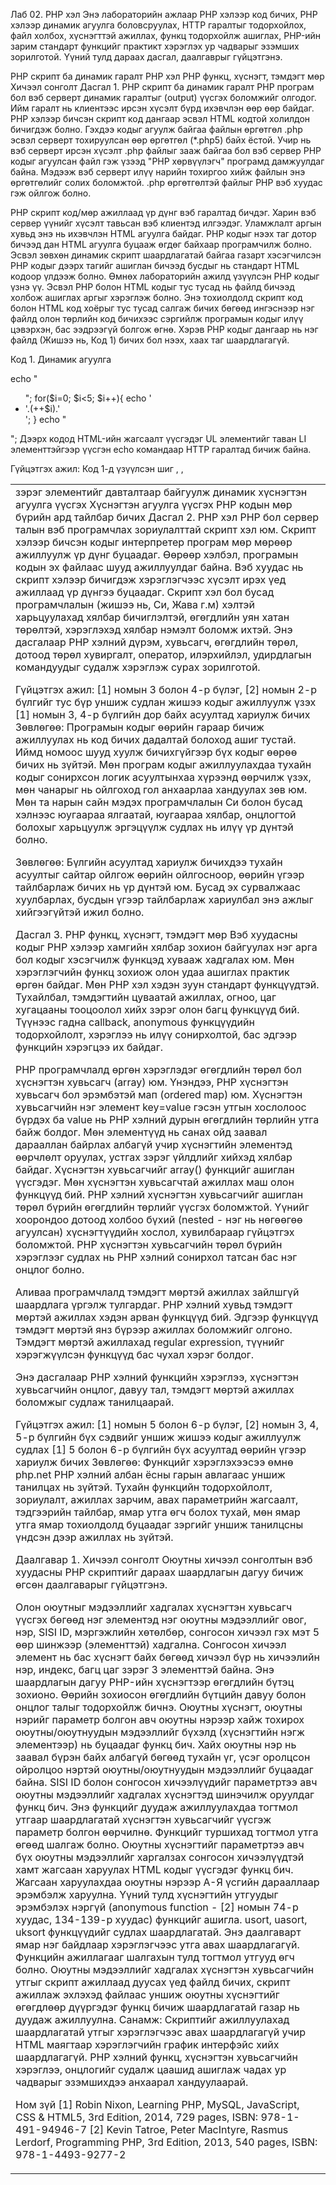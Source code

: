 Лаб 02. PHP хэл
Энэ лабораторийн ажлаар PHP хэлээр код бичих, PHP хэлээр динамик агуулга боловсруулах, HTTP гаралтыг тодорхойлох, файл холбох, хүснэгттэй ажиллах, функц тодорхойлж ашиглах, PHP-ийн зарим стандарт функцийг практикт хэрэглэх ур чадварыг эзэмших зорилготой. Үүний тулд дараах дасгал, даалгаврыг гүйцэтгэнэ.

PHP скрипт ба динамик гаралт
PHP хэл
PHP функц, хүснэгт, тэмдэгт мөр
Хичээл сонголт
Дасгал 1. PHP скрипт ба динамик гаралт
PHP програм бол вэб серверт динамик гаралтыг (output) үүсгэх боломжийг олгодог. Ийм гаралт нь клиентээс ирсэн хүсэлт бүрд ихэвчлэн өөр өөр байдаг. PHP хэлээр бичсэн скрипт код дангаар эсвэл HTML кодтой холилдон бичигдэж болно. Гэхдээ кодыг агуулж байгаа файлын өргөтгөл .php эсвэл серверт тохируулсан өөр өргөтгөл (*.php5) байх ёстой. Учир нь вэб серверт ирсэн хүсэлт .php файлыг зааж байгаа бол вэб сервер PHP кодыг агуулсан файл гэж үзээд "PHP хөрвүүлэгч" програмд дамжуулдаг байна. Мэдээж вэб серверт илүү нарийн тохиргоо хийж файлын энэ өргөтгөлийг солих боломжтой. .php өргөтгөлтэй файлыг PHP вэб хуудас гэж ойлгож болно.

PHP скрипт код/мөр ажиллаад үр дүнг вэб гаралтад бичдэг. Харин вэб сервер үүнийг хүсэлт тавьсан вэб клиентэд илгээдэг. Уламжлалт аргын хувьд энэ нь ихэвчлэн HTML агуулга байдаг. PHP кодыг нээх <?php таг болон хаах ?> таг дотор бичээд дан HTML агуулга буцааж өгдөг байхаар програмчилж болно. Эсвэл зөвхөн динамик скрипт шаардлагатай байгаа газарт хэсэгчилсэн PHP кодыг дээрх тагийг ашиглан бичээд бусдыг нь стандарт HTML кодоор үлдээж болно. Өмнөх лабораторийн ажилд үзүүлсэн PHP кодыг үзнэ үү. Эсвэл PHP болон HTML кодыг тус тусад нь файлд бичээд холбож ашиглах аргыг хэрэглэж болно. Энэ тохиолдолд скрипт код болон HTML код хоёрыг тус тусад салгаж бичих бөгөөд ингэснээр нэг файлд олон төрлийн код бичихээс сэргийлж програмын кодыг илүү цэвэрхэн, бас ээдрээгүй болгож өгнө. Хэрэв PHP кодыг дангаар нь нэг файлд (Жишээ нь, Код 1) бичих бол нээх, хаах таг шаардлагагүй.

Код 1. Динамик агуулга

echo "<ul>"; 
for($i=0; $i<5; $i++){
  echo '<li>'.(++$i).'</li>'; 
}
echo "</ul>";
Дээрх кодод HTML-ийн жагсаалт үүсгэдэг UL элементийг таван LI элементтэйгээр үүсгэн echo командаар HTTP гаралтад бичиж байна.

Гүйцэтгэх ажил:
Код 1-д үзүүлсэн шиг <table>, <tr>, <td> зэрэг элементийг давталтаар байгуулж динамик хүснэгтэн агуулга үүсгэх
Хүснэгтэн агуулга үүсгэх PHP кодын мөр бүрийн ард тайлбар бичих
Дасгал 2. PHP хэл
PHP бол сервер талын вэб програмчлах зориулалттай скрипт хэл юм. Скрипт хэлээр бичсэн кодыг интерпретер програм мөр мөрөөр ажиллуулж үр дүнг буцаадаг. Өөрөөр хэлбэл, програмын кодын эх файлаас шууд ажиллуулдаг байна. Вэб хуудас нь скрипт хэлээр бичигдэж хэрэглэгчээс хүсэлт ирэх үед ажиллаад үр дүнгээ буцаадаг. Скрипт хэл бол бусад програмчлалын (жишээ нь, Си, Жава г.м) хэлтэй харьцуулахад хялбар бичиглэлтэй, өгөгдлийн уян хатан төрөлтэй, хэрэглэхэд хялбар нэмэлт боломж ихтэй. Энэ дасгалаар PHP хэлний дүрэм, хувьсагч, өгөгдлийн төрөл, дотоод төрөл хувиргалт, оператор, илэрхийлэл, удирдлагын командуудыг судалж хэрэглэж сурах зорилготой.

Гүйцэтгэх ажил:
[1] номын 3 болон 4-р бүлэг, [2] номын 2-р бүлгийг тус бүр уншиж судлан жишээ кодыг ажиллуулж үзэх
[1] номын 3, 4-р бүлгийн дор байх асуултад хариулж бичих
Зөвлөгөө: Програмын кодыг өөрийн гараар бичиж ажиллуулах нь код бичих дадалтай болоход ашиг тустай. Иймд номоос шууд хуулж бичихгүйгээр бүх кодыг өөрөө бичих нь зүйтэй. Мөн програм кодыг ажиллуулахдаа тухайн кодыг сонирхсон логик асуултынхаа хүрээнд өөрчилж үзэх, мөн чанарыг нь ойлгоход гол анхаарлаа хандуулах зөв юм. Мөн та нарын сайн мэдэх програмчлалын Си болон бусад хэлнээс юугаараа ялгаатай, юугаараа хялбар, онцлогтой болохыг харьцуулж эргэцүүлж судлах нь илүү үр дүнтэй болно.

Зөвлөгөө: Бүлгийн асуултад хариулж бичихдээ тухайн асуултыг сайтар ойлгож өөрийн ойлгосноор, өөрийн үгээр тайлбарлаж бичих нь үр дүнтэй юм. Бусад эх сурвалжаас хуулбарлах, бусдын үгээр тайлбарлаж хариулбал энэ ажлыг хийгээгүйтэй ижил болно.

Дасгал 3.	PHP функц, хүснэгт, тэмдэгт мөр
Вэб хуудасны кодыг PHP хэлээр хамгийн хялбар зохион байгуулах нэг арга бол кодыг хэсэгчилж функцэд хувааж хадгалах юм. Мөн хэрэглэгчийн функц зохиож олон удаа ашиглах практик өргөн байдаг. Мөн PHP хэл хэдэн зуун стандарт функцүүдтэй. Тухайлбал, тэмдэгтийн цуваатай ажиллах, огноо, цаг хугацааны тооцоолол хийх зэрэг олон багц функцүүд бий. Түүнээс гадна callback, anonymous функцүүдийн тодорхойлолт, хэрэглээ нь илүү сонирхолтой, бас эдгээр функцийн хэрэгцээ их байдаг.

PHP програмчлалд өргөн хэрэглэдэг өгөгдлийн төрөл бол хүснэгтэн хувьсагч (array) юм. Үнэндээ, PHP хүснэгтэн хувьсагч бол эрэмбэтэй мап (ordered map) юм. Хүснэгтэн хувьсагчийн нэг элемент key=value гэсэн утгын хослолоос бүрдэх ба value нь PHP хэлний дурын өгөгдлийн төрлийн утга байж болдог. Мөн элементүүд нь санах ойд заавал дарааллан байрлах албагүй учир хүснэгтийн элементэд өөрчлөлт оруулах, устгах зэрэг үйлдлийг хийхэд хялбар байдаг. Хүснэгтэн хувьсагчийг array() функцийг ашиглан үүсгэдэг. Мөн хүснэгтэн хувьсагчтай ажиллах маш олон функцүүд бий. PHP хэлний хүснэгтэн хувьсагчийг ашиглан төрөл бүрийн өгөгдлийн төрлийг үүсгэх боломжтой. Үүнийг хоорондоо дотоод холбоо бүхий (nested - нэг нь нөгөөгөө агуулсан) хүснэгтүүдийн хослол, хувилбараар гүйцэтгэх боломжтой. PHP хүснэгтэн хувьсагчийн төрөл бүрийн хэрэглээг судлах нь PHP хэлний сонирхол татсан бас нэг онцлог болно.

Аливаа програмчлалд тэмдэгт мөртэй ажиллах зайлшгүй шаардлага үргэлж тулгардаг. PHP хэлний хувьд тэмдэгт мөртэй ажиллах хэдэн арван функцүүд бий. Эдгээр функцүүд тэмдэгт мөртэй янз бүрээр ажиллах боломжийг олгоно. Тэмдэгт мөртэй ажиллахад regular expression, түүнийг хэрэгжүүлсэн функцүүд бас чухал хэрэг болдог.

Энэ дасгалаар PHP хэлний функцийн хэрэглээ, хүснэгтэн хувьсагчийн онцлог, давуу тал, тэмдэгт мөртэй ажиллах боломжыг судлаж танилцаарай.

Гүйцэтгэх ажил:
[1] номын 5 болон 6-р бүлэг, [2] номын 3, 4, 5-р бүлгийн бүх сэдвийг уншиж жишээ кодыг ажиллуулж судлах
[1] 5 болон 6-р бүлгийн бүх асуултад өөрийн үгээр хариулж бичих
Зөвлөгөө: Функцийг хэрэглэхээсээ өмнө php.net PHP хэлний албан ёсны гарын авлагаас уншиж танилцах нь зүйтэй. Тухайн функцийн тодорхойлолт, зориулалт, ажиллах зарчим, авах параметрийн жагсаалт, тэдгээрийн тайлбар, ямар утга өгч болох тухай, мөн ямар утга ямар тохиолдолд буцаадаг зэргийг уншиж танилцсны үндсэн дээр ажиллах нь зүйтэй.

Даалгавар 1.	Хичээл сонголт
Оюутны хичээл сонголтын вэб хуудасны PHP скриптийг дараах шаардлагын дагуу бичиж өгсөн даалгаварыг гүйцэтгэнэ.

Олон оюутныг мэдээллийг хадгалах хүснэгтэн хувьсагч үүсгэх бөгөөд нэг элементэд нэг оюутны мэдээллийг овог, нэр, SISI ID, мэргэжлийн хөтөлбөр, сонгосон хичээл гэх мэт 5 өөр шинжээр (элементтэй) хадгална. Сонгосон хичээл элемент нь бас хүснэгт байх бөгөөд хичээл бүр нь хичээлийн нэр, индекс, багц цаг зэрэг 3 элементтэй байна. Энэ шаардлагын дагуу PHP-ийн хүснэгтээр өгөгдлийн бүтэц зохионо. Өөрийн зохиосон өгөгдлийн бүтцийн давуу болон онцлог талыг тодорхойлж бичнэ.
Оюутны хүснэгт, оюутны нэрийг параметр болгон авч оюутны нэрээр хайж тохирох оюутны/оюутнуудын мэдээллийг бүхэлд (хүснэгтийн нэгж элементээр) нь буцаадаг функц бич. Хайх оюутны нэр нь заавал бүрэн байх албагүй бөгөөд тухайн үг, үсэг оролцсон ойролцоо нэртэй оюутны/оюутнуудын мэдээллийг буцаадаг байна.
SISI ID болон сонгосон хичээлүүдийг параметртээ авч оюутны мэдээллийг хадгалах хүснэгтэд шинэчилж оруулдаг функц бич. Энэ функцийг дуудаж ажиллуулахдаа тогтмол утгаар шаардлагатай хүснэгтэн хувьсагчийг үүсгэж параметр болгон өөрчилнө. Функцийг туршихад тогтмол утга өгөөд шалгаж болно.
Оюутны хүснэгтийг параметртээ авч бүх оюутны мэдээллийг харгалзах сонгосон хичээлүүдтэй хамт жагсаан харуулах HTML кодыг үүсгэдэг функц бич. Жагсаан харуулахдаа оюутны нэрээр А-Я үсгийн дарааллаар эрэмбэлж харуулна. Үүний тулд хүснэгтийн утгуудыг эрэмбэлэх нэргүй (anonymous function - [2] номын 74-р хуудас, 134-139-р хуудас) функцийг ашигла. usort, uasort, uksort функцүүдийг судлах шаардлагатай. Энэ даалгаварт ямар нэг байдлаар хэрэглэгчээс утга авах шаардлагагүй. Функцийн ажиллагааг шалгахын тулд тогтмол утгууд өгч болно.
Оюутны мэдээллийг хадгалах хүснэгтэн хувьсагчийн утгыг скрипт ажиллаад дуусах үед файлд бичих, скрипт ажиллаж эхлэхэд файлаас уншиж оюутны хүснэгтийг өгөгдлөөр дүүргэдэг функц бичиж шаардлагатай газар нь дуудаж ажиллуулна.
Санамж: Скриптийг ажиллуулахад шаардлагатай утгыг хэрэглэгчээс авах шаардлагагүй учир HTML маягтаар хэрэглэгчийн график интерфэйс хийх шаардлагагүй. PHP хэлний функц, хүснэгтэн хувьсагчийн хэрэглээ, онцлогийг судалж цаашид ашиглаж чадах ур чадварыг эзэмшихдээ анхаарал хандуулаарай.

Ном зүй
[1] Robin Nixon, Learning PHP, MySQL, JavaScript, CSS & HTML5, 3rd Edition, 2014, 729 pages, ISBN: 978-1-491-94946-7 [2] Kevin Tatroe, Peter MacIntyre, Rasmus Lerdorf, Programming PHP, 3rd Edition, 2013, 540 pages, ISBN: 978-1-4493-9277-2
